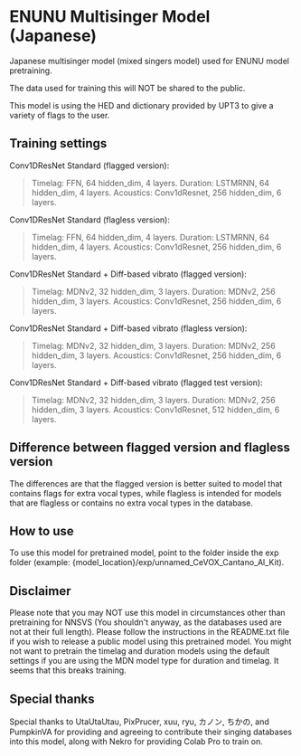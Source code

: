 # ENUNU Multisinger Model (Japanese)
Japanese multisinger model (mixed singers model) used for ENUNU model pretraining.

The data used for training this will NOT be shared to the public.

This model is using the HED and dictionary provided by UPT3 to give a variety of flags to the user.

## Training settings

Conv1DResNet Standard (flagged version):
>Timelag: FFN, 64 hidden_dim, 4 layers.
>Duration: LSTMRNN, 64 hidden_dim, 4 layers.
>Acoustics: Conv1dResnet, 256 hidden_dim, 6 layers.

Conv1DResNet Standard (flagless version):
>Timelag: FFN, 64 hidden_dim, 4 layers.
>Duration: LSTMRNN, 64 hidden_dim, 4 layers.
>Acoustics: Conv1dResnet, 256 hidden_dim, 6 layers.

Conv1DResNet Standard + Diff-based vibrato (flagged version):
>Timelag: MDNv2, 32 hidden_dim, 3 layers.
>Duration: MDNv2, 256 hidden_dim, 3 layers.
>Acoustics: Conv1dResnet, 256 hidden_dim, 6 layers.

Conv1DResNet Standard + Diff-based vibrato (flagless version):
>Timelag: MDNv2, 32 hidden_dim, 3 layers.
>Duration: MDNv2, 256 hidden_dim, 3 layers.
>Acoustics: Conv1dResnet, 256 hidden_dim, 6 layers.

Conv1DResNet Standard + Diff-based vibrato (flagged test version):
>Timelag: MDNv2, 32 hidden_dim, 3 layers.
>Duration: MDNv2, 256 hidden_dim, 3 layers.
>Acoustics: Conv1dResnet, 512 hidden_dim, 6 layers.

## Difference between flagged version and flagless version
The differences are that the flagged version is better suited to model that contains flags for extra vocal types, while flagless is intended for models that are flagless or contains no extra vocal types in the database.

## How to use
To use this model for pretrained model, point to the folder inside the exp folder
(example: {model_location}/exp/unnamed_CeVOX_Cantano_Al_Kit).

## Disclaimer
Please note that you may NOT use this model in circumstances other than pretraining for NNSVS (You shouldn't anyway, as the databases used are not at their full length).
Please follow the instructions in the README.txt file if you wish to release a public model using this pretrained model.
You might not want to pretrain the timelag and duration models using the default settings if you are using the MDN model type for duration and timelag. It seems that this breaks training.

## Special thanks
Special thanks to UtaUtaUtau, PixPrucer, xuu, ryu, カノン, ちかの, and PumpkinVA for providing and agreeing to contribute their singing databases into this model, along with Nekro for providing Colab Pro to train on.
